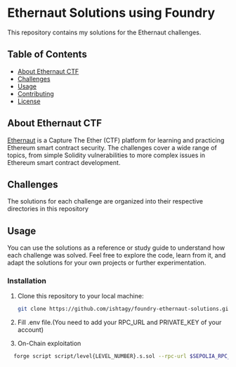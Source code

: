 # Ethernaut Solutions using Foundry

This repository contains my solutions for the Ethernaut challenges.

## Table of Contents

- [About Ethernaut CTF](#about-ethernaut-ctf)
- [Challenges](#challenges)
- [Usage](#usage)
- [Contributing](#contributing)
- [License](#license)

## About Ethernaut CTF

[Ethernaut](https://ethernaut.openzeppelin.com/) is a Capture The Ether (CTF) platform for learning and practicing Ethereum smart contract security. The challenges cover a wide range of topics, from simple Solidity vulnerabilities to more complex issues in Ethereum smart contract development.

## Challenges

The solutions for each challenge are organized into their respective directories in this repository

## Usage

You can use the solutions as a reference or study guide to understand how each challenge was solved. Feel free to explore the code, learn from it, and adapt the solutions for your own projects or further experimentation.

### Installation

1. Clone this repository to your local machine:

   ```sh
   git clone https://github.com/ishtagy/foundry-ethernaut-solutions.git
   ```

2. Fill .env file.(You need to add your RPC_URL and PRIVATE_KEY of your account)

3. On-Chain exploitation

```sh
  forge script script/level{LEVEL_NUMBER}.s.sol --rpc-url $SEPOLIA_RPC_URL --private-key $PRIVATE_KEY --broadcast
```
